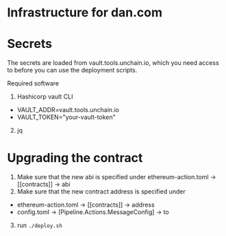# Infrastructure for dan.com

# Secrets

The secrets are loaded from vault.tools.unchain.io, which you need access to before you can use the deployment scripts.

Required software
1. Hashicorp vault CLI
  - VAULT_ADDR=vault.tools.unchain.io
  - VAULT_TOKEN="your-vault-token"
2. jq

# Upgrading the contract

1. Make sure that the new abi is specified under ethereum-action.toml -> [[contracts]] -> abi
2. Make sure that the new contract address is specified under
  -   ethereum-action.toml -> [[contracts]] -> address
  -   config.toml -> [Pipeline.Actions.MessageConfig] -> to
3. run `./deploy.sh`